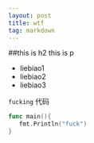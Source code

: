 ```yaml
---
layout: post
title: wtf
tag: markdown
---
```


##this is h2
this is p
* liebiao1
* liebiao2
* liebiao3

`fucking`
代码

```go
func main(){
   fmt.Println("fuck")
}
```
